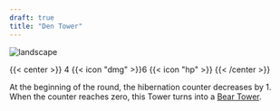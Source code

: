 ```yaml
---
draft: true
title: "Den Tower"
---
```


![landscape](/images/towers/towerS_63.png)

{{< center >}}
4 {{< icon "dmg" >}}6 {{< icon "hp" >}}
{{< /center >}}

At the beginning of the round, the hibernation counter decreases by 1.
When the counter reaches zero, this Tower turns into a [Bear Tower](/towers/bear-tower).